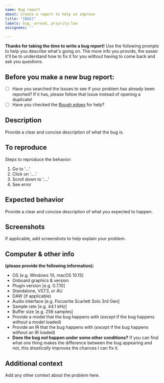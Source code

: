 ```yaml
---
name: Bug report
about: Create a report to help us improve
title: "[BUG]"
labels: bug, unread, priority:low
assignees: ''

---
```


**Thanks for taking the time to write a bug report!** Use the following prompts to help you describe what's going on.  The more info you provide, the easier it'll be to understand how to fix it for you without having to come back and ask you questions.

## Before you make a new bug report:
- [ ] Have you searched the Issues to see if your problem has already been reported? If it has, please follow that Issue instead of opening a duplicate!
- [ ] Have you checked the [Rough edges](https://github.com/sdatkinson/NeuralAmpModelerPlugin/tree/main?tab=readme-ov-file#rough-edges) for help?

## Description
Provide a clear and concise description of what the bug is.

## To reproduce
Steps to reproduce the behavior:
1. Go to '...'
2. Click on '....'
3. Scroll down to '....'
4. See error

## Expected behavior
Provide a clear and concise description of what you expected to happen.

## Screenshots
If applicable, add screenshots to help explain your problem.

## Computer & other info
**(please provide the following information):**
 - OS [e.g. Windows 10, macOS 10.15]
 - Onboard graphics & version
 - Plugin version [e.g. 0.7.10]
 - Standalone, VST3, or AU
 - DAW (if applicable)
 - Audio interface [e.g. Focusrite Scarlett Solo 3rd Gen]
 - Sample rate [e.g. 44.1 kHz]
 - Buffer size [e.g. 256 samples]
 - Provide a model that the bug happens with (_except_ if the bug happens _without_ a model loaded)
 - Provide an IR that the bug happens with (_except_ if the bug happens _without_ an IR loaded)
 - **Does the bug _not_ happen under some other conditions?** If you can find what _one_ thing makes the difference between the bug appearing and not, this _drastically_ improves the chances I can fix it.

## Additional context
Add any other context about the problem here.
